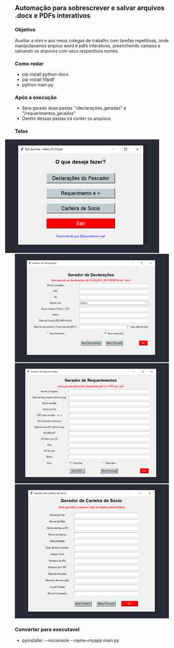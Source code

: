 ## Automação para sobrescrever e salvar arquivos .docx e PDFs interativos
### Objetivo
Auxiliar a mim e aos meus colegas de trabalho com tarefas repetitivas, onde manipulavamos arquivo word e pdfs interativos, preenchendo campos e salvando os arquivos com seus respectivos nomes.
### Como rodar
- pip install python-docx
- pip install fillpdf
- python main.py

### Após a execução
 - Sera gerado duas pastas "/declarações_geradas" e "/requerimentos_gerados"
 - Dentro dessas pastas irá conter os arquivos

### Telas

<img style="margin: 0 -32px" src="./images/image1.png" alt="image1" width="700px"><br>
<img src="./images/image2.png" alt="image1" width="700px"><br>
<img src="./images/image3.png" alt="image1" width="700px"><br>
<img src="./images/image4.png" alt="image1" width="700px"><br>


### Converter para executavel

 - pyinstaller --noconsole --name=myapp main.py
